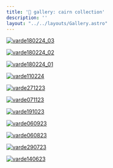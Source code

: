 ```yaml
---
title: '📸 gallery: cairn collection'
description: ''
layout: "../../layouts/Gallery.astro"
---
```


[![varde180224_03](/img/varder/varde180224_03.JPG)](/img/varder/varde180224_03.JPG)

[![varde180224_02](/img/varder/varde180224_02.webp)](/img/varder/varde180224_02.webp)

[![varde180224_01](/img/varder/varde180224_01.JPG)](/img/varder/varde180224_01.JPG)

[![varde110224](/img/varder/varde110224.webp)](/img/varder/varde110224.webp)

[![varde271223](/img/varder/varde271223.webp)](/img/varder/varde271223.webp)

[![varde071123](/img/varder/varde071123.webp)](/img/varder/varde071123.webp)


[![varde191023](/img/varder/varde191023.webp)](/img/varder/varde191023.webp)

[![varde060923](/img/varder/varde060923.webp)](/img/varder/varde060923.webp)

[![varde060823](/img/varder/varde060823.webp)](/img/varder/varde060823.webp)

[![varde290723](/img/varder/varde290723.webp)](/img/varder/varde290723.webp)

[![varde140623](/img/varder/varde140623.webp)](/img/varder/varde140623.webp)
